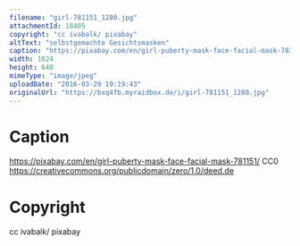```yaml
---
filename: "girl-781151_1280.jpg"
attachmentId: 18405
copyright: "cc ivabalk/ pixabay"
altText: "selbstgemachte Gesichtsmasken"
caption: "https://pixabay.com/en/girl-puberty-mask-face-facial-mask-781151/\nCC0\nhttps://creativecommons.org/publicdomain/zero/1.0/deed.de"
width: 1024
height: 640
mimeType: "image/jpeg"
uploadDate: "2016-03-29 19:19:43"
originalUrl: "https://bxq4fb.myraidbox.de/i/girl-781151_1280.jpg"
---
```


# Caption

https://pixabay.com/en/girl-puberty-mask-face-facial-mask-781151/
CC0
https://creativecommons.org/publicdomain/zero/1.0/deed.de

# Copyright

cc ivabalk/ pixabay
